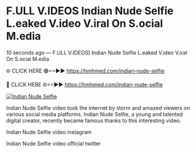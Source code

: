 # F.ULL V.IDEOS Indian Nude Selfie L.eaked V.ideo V.iral On S.ocial M.edia

10 seconds ago — F.ULL V.IDEOS] Indian Nude Selfie L.eaked V.ideo V.iral On S.ocial M.edia

🌐 CLICK HERE 🟢==►► https://hmhmed.com/indian-nude-selfie

🔴 CLICK HERE 🌐==►► https://hmhmed.com/indian-nude-selfie

[![Indian Nude Selfie](https://i.imgur.com/dJHk4Zq.gif)](https://hmhmed.com/indian-nude-selfie)

Indian Nude Selfie video took the internet by storm and amazed viewers on various social media platforms. Indian Nude Selfie, a young and talented digital creator, recently became famous thanks to this interesting video.

Indian Nude Selfie video instagram

Indian Nude Selfie video official twitter